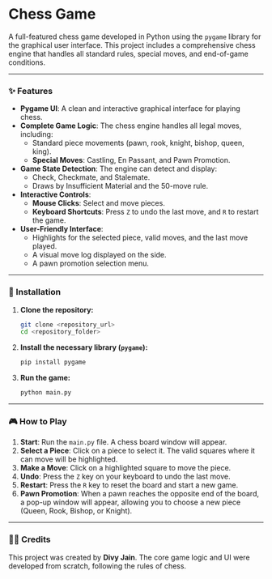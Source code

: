 # Chess Game

A full-featured chess game developed in Python using the `pygame` library for the graphical user interface. This project includes a comprehensive chess engine that handles all standard rules, special moves, and end-of-game conditions.

---

### ✨ Features

* **Pygame UI**: A clean and interactive graphical interface for playing chess.
* **Complete Game Logic**: The chess engine handles all legal moves, including:
    * Standard piece movements (pawn, rook, knight, bishop, queen, king).
    * **Special Moves**: Castling, En Passant, and Pawn Promotion.
* **Game State Detection**: The engine can detect and display:
    * Check, Checkmate, and Stalemate.
    * Draws by Insufficient Material and the 50-move rule.
* **Interactive Controls**:
    * **Mouse Clicks**: Select and move pieces.
    * **Keyboard Shortcuts**: Press `Z` to undo the last move, and `R` to restart the game.
* **User-Friendly Interface**:
    * Highlights for the selected piece, valid moves, and the last move played.
    * A visual move log displayed on the side.
    * A pawn promotion selection menu.

---

### 🚀 Installation

1.  **Clone the repository:**
    ```bash
    git clone <repository_url>
    cd <repository_folder>
    ```

2.  **Install the necessary library (`pygame`):**
    ```bash
    pip install pygame
    ```

3.  **Run the game:**
    ```bash
    python main.py
    ```

---

### 🎮 How to Play

1.  **Start**: Run the `main.py` file. A chess board window will appear.
2.  **Select a Piece**: Click on a piece to select it. The valid squares where it can move will be highlighted.
3.  **Make a Move**: Click on a highlighted square to move the piece.
4.  **Undo**: Press the `Z` key on your keyboard to undo the last move.
5.  **Restart**: Press the `R` key to reset the board and start a new game.
6.  **Pawn Promotion**: When a pawn reaches the opposite end of the board, a pop-up window will appear, allowing you to choose a new piece (Queen, Rook, Bishop, or Knight).

---

### 👨‍💻 Credits

This project was created by **Divy Jain**. The core game logic and UI were developed from scratch, following the rules of chess.